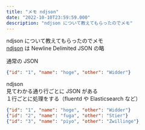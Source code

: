 ```yaml
---
title: "メモ ndjson"
date: "2022-10-10T23:59:59.000"
description: "ndjson について教えてもらったのでメモ"
---
```


ndjson について教えてもらったのでメモ  
[ndjson](http://ndjson.org/) は Newline Delimited JSON の略

通常の JSON

```json
{"id": "1", "name": "hoge", "other": "Widder"}
```

ndjson  
見てわかる通り行ごとに JSON がある  
１行ごとに処理をする（fluentd や Elasticsearch など）

```json
{"id": "1", "name": "hoge", "other": "Widder"}
{"id": "2", "name": "fuga", "other": "Stier"}
{"id": "3", "name": "piyo", "other": "Zwillinge"}
```
